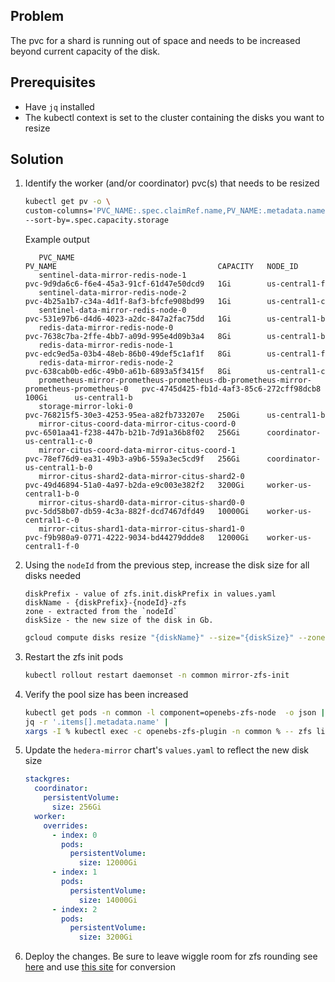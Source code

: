 ## Problem

The pvc for a shard is running out of space and needs to be increased beyond current capacity of the disk.

## Prerequisites

- Have `jq` installed
- The kubectl context is set to the cluster containing the disks you want to resize

## Solution

1. Identify the worker (and/or coordinator) pvc(s) that needs to be resized
   ```bash
   kubectl get pv -o \
   custom-columns='PVC_NAME:.spec.claimRef.name,PV_NAME:.metadata.name,CAPACITY:..spec.capacity.storage,NODE_ID:.spec.nodeAffinity.required.nodeSelectorTerms[0].matchExpressions[0].values[0]' \
   --sort-by=.spec.capacity.storage
   ```
   Example output
   ```text
      PVC_NAME                                                                               PV_NAME                                    CAPACITY   NODE_ID
      sentinel-data-mirror-redis-node-1                                                      pvc-9d9da6c6-f6e4-45a3-91cf-61d47e50dcd9   1Gi        us-central1-f
      sentinel-data-mirror-redis-node-2                                                      pvc-4b25a1b7-c34a-4d1f-8af3-bfcfe908bd99   1Gi        us-central1-c
      sentinel-data-mirror-redis-node-0                                                      pvc-531e97b6-d4d6-4023-a2dc-847a2fac75dd   1Gi        us-central1-b
      redis-data-mirror-redis-node-0                                                         pvc-7638c7ba-2ffe-4bb7-a09d-995e4d09b3a4   8Gi        us-central1-b
      redis-data-mirror-redis-node-1                                                         pvc-edc9ed5a-03b4-48eb-86b0-49def5c1af1f   8Gi        us-central1-f
      redis-data-mirror-redis-node-2                                                         pvc-638cab0b-ed6c-49b0-a61b-6893a5f3415f   8Gi        us-central1-c
      prometheus-mirror-prometheus-prometheus-db-prometheus-mirror-prometheus-prometheus-0   pvc-4745d425-fb1d-4af3-85c6-272cff98dcb8   100Gi      us-central1-b
      storage-mirror-loki-0                                                                  pvc-768215f5-30e3-4253-95ea-a82fb733207e   250Gi      us-central1-b
      mirror-citus-coord-data-mirror-citus-coord-0                                           pvc-6501aa41-f238-447b-b21b-7d91a36b8f02   256Gi      coordinator-us-central1-c-0
      mirror-citus-coord-data-mirror-citus-coord-1                                           pvc-78ef76d9-ea31-49b3-a9b6-559a3ec5cd9f   256Gi      coordinator-us-central1-b-0
      mirror-citus-shard2-data-mirror-citus-shard2-0                                         pvc-49d46894-51a0-4a97-b2da-e9c003e382f2   3200Gi     worker-us-central1-b-0
      mirror-citus-shard0-data-mirror-citus-shard0-0                                         pvc-5dd58b07-db59-4c3a-882f-dcd7467dfd49   10000Gi    worker-us-central1-c-0
      mirror-citus-shard1-data-mirror-citus-shard1-0                                         pvc-f9b980a9-0771-4222-9034-bd44279ddde8   12000Gi    worker-us-central1-f-0
   ```
2. Using the `nodeId` from the previous step, increase the disk size for all disks needed
   ```text
   diskPrefix - value of zfs.init.diskPrefix in values.yaml
   diskName - {diskPrefix}-{nodeId}-zfs
   zone - extracted from the `nodeId`
   diskSize - the new size of the disk in Gb.
   ```
   ```bash
   gcloud compute disks resize "{diskName}" --size="{diskSize}" --zone="{zone}"
   ```
3. Restart the zfs init pods
   ```bash
   kubectl rollout restart daemonset -n common mirror-zfs-init
   ```
4. Verify the pool size has been increased
   ```bash
   kubectl get pods -n common -l component=openebs-zfs-node  -o json |
   jq -r '.items[].metadata.name' |
   xargs -I % kubectl exec -c openebs-zfs-plugin -n common % -- zfs list
   ```
5. Update the `hedera-mirror` chart's `values.yaml` to reflect the new disk size
   ```yaml
   stackgres:
     coordinator:
       persistentVolume:
         size: 256Gi
     worker:
       overrides:
         - index: 0
           pods:
             persistentVolume:
               size: 12000Gi
         - index: 1
           pods:
             persistentVolume:
               size: 14000Gi
         - index: 2
           pods:
             persistentVolume:
               size: 3200Gi
   ```
6. Deploy the changes. Be sure to leave wiggle room for zfs rounding
   see [here](https://github.com/openebs/zfs-localpv/blob/develop/docs/faq.md#7-why-the-zfs-volume-size-is-different-than-the-reqeusted-size-in-pvc)
   and use [this site](https://www.gbmb.org/gib-to-gb) for conversion
